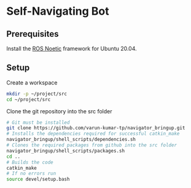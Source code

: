 # Self-Navigating Bot

## Prerequisites
Install the [ROS Noetic](http://wiki.ros.org/noetic/Installation/Ubuntu) framework for Ubuntu 20.04.

## Setup
Create a workspace
``` bash
mkdir -p ~/project/src
cd ~/project/src
```
Clone the git repository into the src folder
```bash
# Git must be installed
git clone https://github.com/varun-kumar-tp/navigator_bringup.git
# Installs the dependencies required for successful catkin_make
navigator_bringup/shell_scripts/dependencies.sh
# Clones the required packages from github into the src folder 
navigator_bringup/shell_scripts/packages.sh
cd ..
# Builds the code
catkin_make
# If no errors run
source devel/setup.bash
```